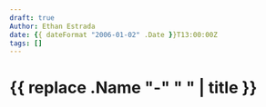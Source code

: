 ```yaml
---
draft: true
Author: Ethan Estrada
date: {{ dateFormat "2006-01-02" .Date }}T13:00:00Z
tags: []
---
```


# {{ replace .Name "-" " " | title }}
